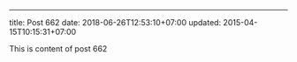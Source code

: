 ---
title: Post 662
date: 2018-06-26T12:53:10+07:00
updated: 2015-04-15T10:15:31+07:00

This is content of post 662